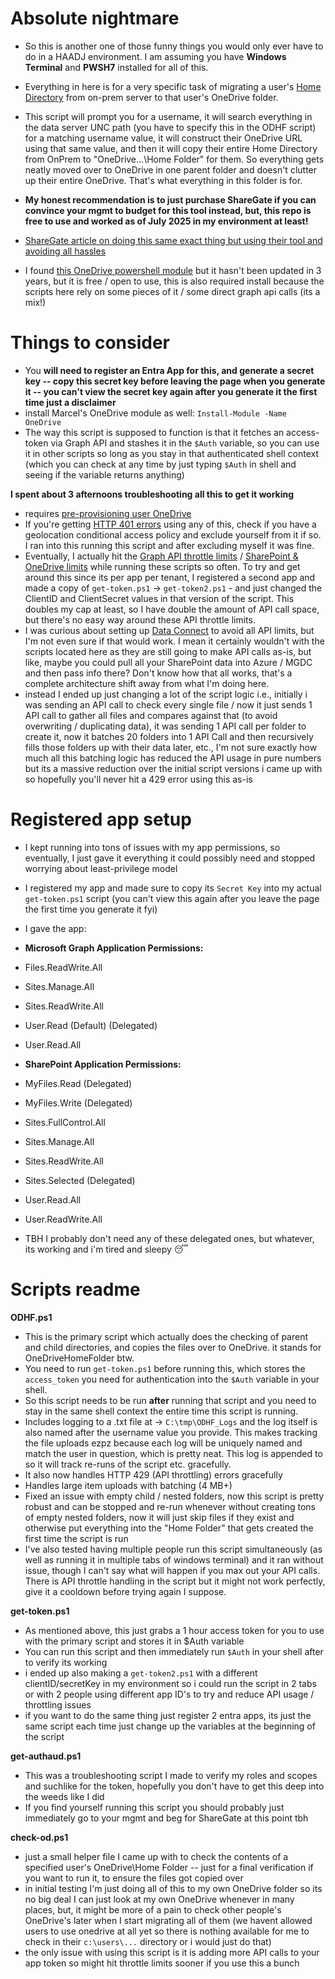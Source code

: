 # Absolute nightmare

* So this is another one of those funny things you would only ever have to do in a HAADJ environment. I am assuming you have **Windows Terminal** and **PWSH7** installed for all of this.
* Everything in here is for a very specific task of migrating a user's [Home Directory](https://learn.microsoft.com/en-us/windows/win32/adschema/a-homedirectory) from on-prem server to that user's OneDrive folder.
* This script will prompt you for a username, it will search everything in the data server UNC path (you have to specify this in the ODHF script) for a matching username value, it will construct their OneDrive URL using that same value, and then it will copy their entire Home Directory from OnPrem to "OneDrive...\Home Folder" for them. So everything gets neatly moved over to OneDrive in one parent folder and doesn't clutter up their entire OneDrive. That's what everything in this folder is for.

* **My honest recommendation is to just purchase ShareGate if you can convince your mgmt to budget for this tool instead, but, this repo is free to use and worked as of July 2025 in my environment at least!**
* [ShareGate article on doing this same exact thing but using their tool and avoiding all hassles](https://help.sharegate.com/en/articles/10236383-import-from-file-share-to-onedrive-for-business-with-powershell)

* I found [this OneDrive powershell module](https://github.com/MarcelMeurer/PowerShellGallery-OneDrive) but it hasn't been updated in 3 years, but it is free / open to use, this is also required install because the scripts here rely on some pieces of it / some direct graph api calls (its a mix!)

# Things to consider

* You **will need to register an Entra App for this, and generate a secret key -- copy this secret key before leaving the page when you generate it -- you can't view the secret key again after you generate it the first time just a disclaimer**
* install Marcel's OneDrive module as well: `Install-Module -Name OneDrive`
* The way this script is supposed to function is that it fetches an access-token via Graph API and stashes it in the `$Auth` variable, so you can use it in other scripts so long as you stay in that authenticated shell context (which you can check at any time by just typing `$Auth` in shell and seeing if the variable returns anything)

**I spent about 3 afternoons troubleshooting all this to get it working**

* requires [pre-provisioning user OneDrive](https://learn.microsoft.com/en-us/sharepoint/pre-provision-accounts)
* If you're getting [HTTP 401 errors](https://learn.microsoft.com/en-us/troubleshoot/sharepoint/lists-and-libraries/401-error-when-using-graph-api-to-access-data) using any of this, check if you have a geolocation conditional access policy and exclude yourself from it if so. I ran into this running this script and after excluding myself it was fine.
* Eventually, I actually hit the [Graph API throttle limits](https://learn.microsoft.com/en-us/graph/throttling-limits) / [SharePoint & OneDrive limits](https://learn.microsoft.com/en-us/sharepoint/dev/general-development/how-to-avoid-getting-throttled-or-blocked-in-sharepoint-online) while running these scripts so often. To try and get around this since its per app per tenant, I registered a second app and made a copy of `get-token.ps1` -> `get-token2.ps1` - and just changed the ClientID and ClientSecret values in that version of the script. This doubles my cap at least, so I have double the amount of API call space, but there's no easy way around these API throttle limits.
* I was curious about setting up [Data Connect](https://learn.microsoft.com/en-us/graph/data-connect-concept-overview) to avoid all API limits, but I'm not even sure if that would work. I mean it certainly wouldn't with the scripts located here as they are still going to make API calls as-is, but like, maybe you could pull all your SharePoint data into Azure / MGDC and then pass info there? Don't know how that all works, that's a complete architecture shift away from what I'm doing here.
* instead I ended up just changing a lot of the script logic i.e., initially i was sending an API call to check every single file / now it just sends 1 API call to gather all files and compares against that (to avoid overwriting / duplicating data), it was sending 1 API call per folder to create it, now it batches 20 folders into 1 API Call and then recursively fills those folders up with their data later, etc., I'm not sure exactly how much all this batching logic has reduced the API usage in pure numbers but its a massive reduction over the initial script versions i came up with so hopefully you'll never hit a 429 error using this as-is

# Registered app setup

* I kept running into tons of issues with my app permissions, so eventually, I just gave it everything it could possibly need and stopped worrying about least-privilege model
* I registered my app and made sure to copy its `Secret Key` into my actual `get-token.ps1` script (you can't view this again after you leave the page the first time you generate it fyi)
* I gave the app:

* **Microsoft Graph Application Permissions:**
* Files.ReadWrite.All
* Sites.Manage.All
* Sites.ReadWrite.All
* User.Read (Default) (Delegated)
* User.Read.All

* **SharePoint Application Permissions:**
* MyFiles.Read (Delegated)
* MyFiles.Write (Delegated)
* Sites.FullControl.All
* Sites.Manage.All
* Sites.ReadWrite.All
* Sites.Selected (Delegated)
* User.Read.All
* User.ReadWrite.All

* TBH I probably don't need any of these delegated ones, but whatever, its working and i'm tired and sleepy 😴

# Scripts readme

**ODHF.ps1**
* This is the primary script which actually does the checking of parent and child directories, and copies the files over to OneDrive. it stands for OneDriveHomeFolder btw.
* You need to run `get-token.ps1` before running this, which stores the `access_token` you need for authentication into the `$Auth` variable in your shell.
* So this script needs to be run **after** running that script and you need to stay in the same shell context the entire time this script is running.
* Includes logging to a .txt file at -> `C:\tmp\ODHF_Logs` and the log itself is also named after the username value you provide. This makes tracking the file uploads ezpz because each log will be uniquely named and match the user in question, which is pretty neat. This log is appended to so it will track re-runs of the script etc. gracefully.
* It also now handles HTTP 429 (API throttling) errors gracefully
* Handles large item uploads with batching (4 MB+)
* Fixed an issue with empty child / nested folders, now this script is pretty robust and can be stopped and re-run whenever without creating tons of empty nested folders, now it will just skip files if they exist and otherwise put everything into the "Home Folder" that gets created the first time the script is run
* I've also tested having multiple people run this script simultaneously (as well as running it in multiple tabs of windows terminal) and it ran without issue, though I can't say what will happen if you max out your API calls. There is API throttle handling in the script but it might not work perfectly, give it a cooldown before trying again I suppose.

**get-token.ps1**
* As mentioned above, this just grabs a 1 hour access token for you to use with the primary script and stores it in $Auth variable
* You can run this script and then immediately run `$Auth` in your shell after to verify its working
* i ended up also making a `get-token2.ps1` with a different clientID/secretKey in my environment so i could run the script in 2 tabs or with 2 people using different app ID's to try and reduce API usage / throttling issues
* if you want to do the same thing just register 2 entra apps, its just the same script each time just change up the variables at the beginning of the script

**get-authaud.ps1**
* This was a troubleshooting script I made to verify my roles and scopes and suchlike for the token, hopefully you don't have to get this deep into the weeds like I did
* If you find yourself running this script you should probably just immediately go to your mgmt and beg for ShareGate at this point tbh

**check-od.ps1**
* just a small helper file I came up with to check the contents of a specified user's OneDrive\Home Folder -- just for a final verification if you want to run it, to ensure the files got copied over
* in initial testing I'm just doing all of this to my own OneDrive folder so its no big deal I can just look at my own OneDrive whenever in many places, but, it might be more of a pain to check other people's OneDrive's later when I start migrating all of them (we havent allowed users to use onedrive at all yet so there is nothing available for me to check in their `c:\users\...` directory or i would just do that)
* the only issue with using this script is it is adding more API calls to your app token so might hit throttle limits sooner if you use this a bunch
